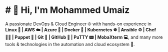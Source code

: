 # # 👋 Hi, I'm Mohammed Umaiz

A passionate DevOps & Cloud Engineer 🌐 with hands-on experience in  
**Linux 🐧 | AWS ☁️ | Azure 🔷 | Docker 🐳 | Kubernetes ☸️ | Ansible ⚙️ | Chef 👨‍🍳 | Puppet 🤖 | Git 🔧 | GitHub 🐙 | PuTTY 📟 | MobaXterm 💻**, and many more tools & technologies in the automation and cloud ecosystem 🚀.
